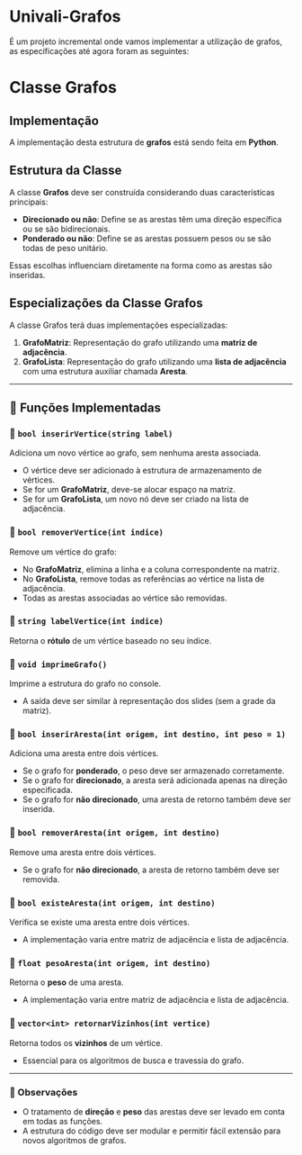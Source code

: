 # Univali-Grafos
É um projeto incremental onde vamos implementar a utilização de grafos, as especificações até agora foram as seguintes:

# Classe Grafos

## Implementação
A implementação desta estrutura de **grafos** está sendo feita em **Python**.

## Estrutura da Classe
A classe **Grafos** deve ser construída considerando duas características principais:
- **Direcionado ou não**: Define se as arestas têm uma direção específica ou se são bidirecionais.
- **Ponderado ou não**: Define se as arestas possuem pesos ou se são todas de peso unitário.

Essas escolhas influenciam diretamente na forma como as arestas são inseridas.

## Especializações da Classe Grafos
A classe Grafos terá duas implementações especializadas:
1. **GrafoMatriz**: Representação do grafo utilizando uma **matriz de adjacência**.
2. **GrafoLista**: Representação do grafo utilizando uma **lista de adjacência** com uma estrutura auxiliar chamada **Aresta**.

---

## 📌 Funções Implementadas

### 🔹 `bool inserirVertice(string label)`
Adiciona um novo vértice ao grafo, sem nenhuma aresta associada.  
- O vértice deve ser adicionado à estrutura de armazenamento de vértices.
- Se for um **GrafoMatriz**, deve-se alocar espaço na matriz.
- Se for um **GrafoLista**, um novo nó deve ser criado na lista de adjacência.

### 🔹 `bool removerVertice(int indice)`
Remove um vértice do grafo:
- No **GrafoMatriz**, elimina a linha e a coluna correspondente na matriz.
- No **GrafoLista**, remove todas as referências ao vértice na lista de adjacência.
- Todas as arestas associadas ao vértice são removidas.

### 🔹 `string labelVertice(int indice)`
Retorna o **rótulo** de um vértice baseado no seu índice.

### 🔹 `void imprimeGrafo()`
Imprime a estrutura do grafo no console.  
- A saída deve ser similar à representação dos slides (sem a grade da matriz).

### 🔹 `bool inserirAresta(int origem, int destino, int peso = 1)`
Adiciona uma aresta entre dois vértices.  
- Se o grafo for **ponderado**, o peso deve ser armazenado corretamente.
- Se o grafo for **direcionado**, a aresta será adicionada apenas na direção especificada.
- Se o grafo for **não direcionado**, uma aresta de retorno também deve ser inserida.

### 🔹 `bool removerAresta(int origem, int destino)`
Remove uma aresta entre dois vértices.  
- Se o grafo for **não direcionado**, a aresta de retorno também deve ser removida.

### 🔹 `bool existeAresta(int origem, int destino)`
Verifica se existe uma aresta entre dois vértices.  
- A implementação varia entre matriz de adjacência e lista de adjacência.

### 🔹 `float pesoAresta(int origem, int destino)`
Retorna o **peso** de uma aresta.  
- A implementação varia entre matriz de adjacência e lista de adjacência.

### 🔹 `vector<int> retornarVizinhos(int vertice)`
Retorna todos os **vizinhos** de um vértice.  
- Essencial para os algoritmos de busca e travessia do grafo.

---

### 📌 Observações
- O tratamento de **direção** e **peso** das arestas deve ser levado em conta em todas as funções.
- A estrutura do código deve ser modular e permitir fácil extensão para novos algoritmos de grafos.
